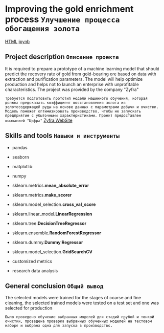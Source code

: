 # Improving the gold enrichment process `Улучшение процесса обогащения золота`
[HTML](ссылка) [ipynb](https://github.com/IgorYBessonov/Portfolio/blob/main/Project_Gold%20treatment/Gold%20treatment_RUS.ipynb)

## Project description `Описание проекта`
It is required to prepare a prototype of a machine learning model that should predict the recovery rate of gold from gold-bearing ore based on data with extraction and purification parameters. The model will help optimize production and helps not to launch an enterprise with unprofitable characteristics. The project was provided by the company "Zyfra" 

`Требуется подготовить прототип модели машинного обучения, которая должна предсказать коэффициент восстановления золота из золотосодержащей руды на основе данных с параметрами добычи и очистки. Модель поможет оптимизировать производство, чтобы не запускать предприятие с убыточными характеристиками. Проект предоставлен компанией "Цифра"` [Zyfra WebSite](https://www.zyfra.com/)

## Skills and tools `Навыки и инструменты`
* pandas
* seaborn
* matplotlib
* numpy

* sklearn.metrics.**mean_absolute_error** 
* sklearn.metrics.**make_scorer**
* sklearn.model_selection.**cross_val_score**
* sklearn.linear_model.**LinearRegression**
* sklearn.tree.**DecisionTreeRegressor**
* sklearn.ensemble.**RandomForestRegressor**
* sklearn.dummy.**Dummy Regressor**
* sklearn.model_selection.**GridSearchCV**
* customized metrics
* research data analysis


## General conclusion `Общий вывод`
The selected models were trained for the stages of coarse and fine cleaning, the selected trained models were tested on a test set and one was selected for production 

`Было проведено обучение выбранных моделей для стадий грубой и тонкой очистки, проведена проверка выбранных обученных моделей на тестовом наборе и выбрана одна для запуска в производство.`
